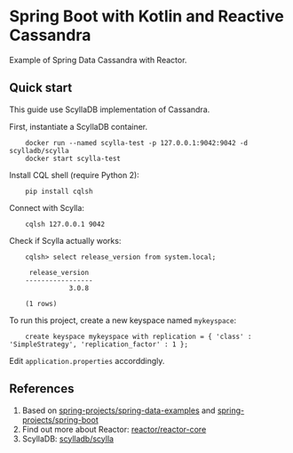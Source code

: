 # Spring Boot with Kotlin and Reactive Cassandra
Example of Spring Data Cassandra with Reactor.

## Quick start
This guide use ScyllaDB implementation of Cassandra.

First, instantiate a ScyllaDB container.

~~~
    docker run --named scylla-test -p 127.0.0.1:9042:9042 -d scylladb/scylla
    docker start scylla-test
~~~

Install CQL shell (require Python 2):

~~~
    pip install cqlsh
~~~

Connect with Scylla:

~~~
    cqlsh 127.0.0.1 9042
~~~

Check if Scylla actually works:

~~~
    cqlsh> select release_version from system.local;
    
     release_version
    -----------------
               3.0.8
    
    (1 rows)
~~~

To run this project, create a new keyspace named `mykeyspace`:

~~~
    create keyspace mykeyspace with replication = { 'class' : 'SimpleStrategy', 'replication_factor' : 1 };
~~~

Edit `application.properties` accorddingly.

## References
1. Based on [spring-projects/spring-data-examples](https://github.com/spring-projects/spring-data-examples/tree/master/cassandra/reactive) 
and [spring-projects/spring-boot](https://github.com/spring-projects/spring-boot/tree/master/spring-boot-samples/spring-boot-sample-data-cassandra)
2. Find out more about Reactor: [reactor/reactor-core](https://github.com/reactor/reactor-core)
3. ScyllaDB: [scylladb/scylla](https://github.com/scylladb/scylla)
